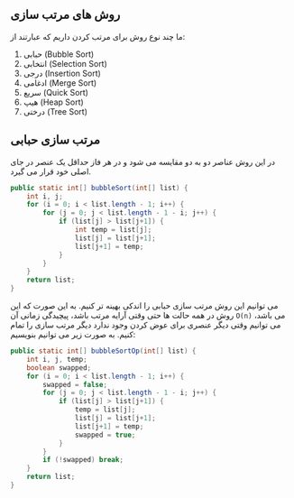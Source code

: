 ## روش های مرتب سازی
ما چند نوع روش برای مرتب کردن داریم که عبارتند از:
1. حبابی (Bubble Sort)
2. انتخابی (Selection Sort)
3. درجی (Insertion Sort)
4. ادغامی (Merge Sort)
5. سریع (Quick Sort)
6. هیپ (Heap Sort)
7. درختی (Tree Sort)

## مرتب سازی حبابی
در این روش عناصر دو به دو مقایسه می شود و در هر فاز حداقل یک عنصر در جای اصلی خود قرار می گیرد.
```java
public static int[] bubbleSort(int[] list) {
    int i, j;
    for (i = 0; i < list.length - 1; i++) {
        for (j = 0; j < list.length - 1 - i; j++) {
            if (list[j] > list[j+1]) {
                int temp = list[j];
                list[j] = list[j+1];
                list[j+1] = temp;
            }
        }
    }
    return list;
}
```
می توانیم این روش مرتب سازی حبابی را اندکی بهینه تر کنیم. به این صورت که این روش در همه حالت ها حتی وقتی آرایه مرتب باشد، پیچیدگی زمانی آن `O(n)` می باشد، می توانیم وقتی دیگر عنصری برای عوض کردن وجود ندارد دیگر مرتب سازی را تمام کنیم. به صورت زیر می توانیم بنویسیم:
```java
public static int[] bubbleSortOp(int[] list) {
    int i, j, temp;
    boolean swapped;
    for (i = 0; i < list.length - 1; i++) {
        swapped = false;
        for (j = 0; j < list.length - 1 - i; j++) {
            if (list[j] > list[j+1]) {
                temp = list[j];
                list[j] = list[j+1];
                list[j+1] = temp;
                swapped = true;
            }
        }
        if (!swapped) break;
    }
    return list;
}
```
